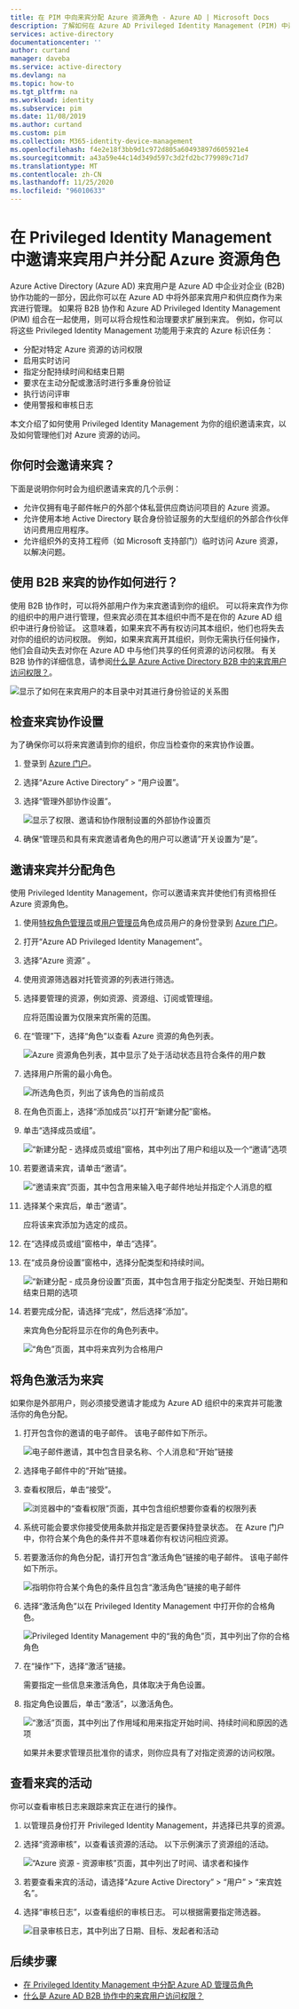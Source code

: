 ```yaml
---
title: 在 PIM 中向来宾分配 Azure 资源角色 - Azure AD | Microsoft Docs
description: 了解如何在 Azure AD Privileged Identity Management (PIM) 中邀请外部来宾用户并分配 Azure 资源角色。
services: active-directory
documentationcenter: ''
author: curtand
manager: daveba
ms.service: active-directory
ms.devlang: na
ms.topic: how-to
ms.tgt_pltfrm: na
ms.workload: identity
ms.subservice: pim
ms.date: 11/08/2019
ms.author: curtand
ms.custom: pim
ms.collection: M365-identity-device-management
ms.openlocfilehash: f4e2e18f3bb9d1c972d805a60493897d605921e4
ms.sourcegitcommit: a43a59e44c14d349d597c3d2fd2bc779989c71d7
ms.translationtype: MT
ms.contentlocale: zh-CN
ms.lasthandoff: 11/25/2020
ms.locfileid: "96010633"
---
```

# <a name="invite-guest-users-and-assign-azure-resource-roles-in-privileged-identity-management"></a>在 Privileged Identity Management 中邀请来宾用户并分配 Azure 资源角色

Azure Active Directory (Azure AD) 来宾用户是 Azure AD 中企业对企业 (B2B) 协作功能的一部分，因此你可以在 Azure AD 中将外部来宾用户和供应商作为来宾进行管理。 如果将 B2B 协作和 Azure AD Privileged Identity Management (PIM) 组合在一起使用，则可以将合规性和治理要求扩展到来宾。 例如，你可以将这些 Privileged Identity Management 功能用于来宾的 Azure 标识任务：

- 分配对特定 Azure 资源的访问权限
- 启用实时访问
- 指定分配持续时间和结束日期
- 要求在主动分配或激活时进行多重身份验证
- 执行访问评审
- 使用警报和审核日志

本文介绍了如何使用 Privileged Identity Management 为你的组织邀请来宾，以及如何管理他们对 Azure 资源的访问。

## <a name="when-would-you-invite-guests"></a>你何时会邀请来宾？

下面是说明你何时会为组织邀请来宾的几个示例：

- 允许仅拥有电子邮件帐户的外部个体私营供应商访问项目的 Azure 资源。
- 允许使用本地 Active Directory 联合身份验证服务的大型组织的外部合作伙伴访问费用应用程序。
- 允许组织外的支持工程师（如 Microsoft 支持部门）临时访问 Azure 资源，以解决问题。

## <a name="how-does-collaboration-using-b2b-guests-work"></a>使用 B2B 来宾的协作如何进行？

使用 B2B 协作时，可以将外部用户作为来宾邀请到你的组织。 可以将来宾作为你的组织中的用户进行管理，但来宾必须在其本组织中而不是在你的 Azure AD 组织中进行身份验证。 这意味着，如果来宾不再有权访问其本组织，他们也将失去对你的组织的访问权限。 例如，如果来宾离开其组织，则你无需执行任何操作，他们会自动失去对你在 Azure AD 中与他们共享的任何资源的访问权限。 有关 B2B 协作的详细信息，请参阅[什么是 Azure Active Directory B2B 中的来宾用户访问权限？](../external-identities/what-is-b2b.md)。

![显示了如何在来宾用户的本目录中对其进行身份验证的关系图](./media/pim-resource-roles-external-users/b2b-external-user.png)

## <a name="check-guest-collaboration-settings"></a>检查来宾协作设置

为了确保你可以将来宾邀请到你的组织，你应当检查你的来宾协作设置。

1. 登录到 [Azure 门户](https://portal.azure.com/)。

1. 选择“Azure Active Directory” > “用户设置”。 

1. 选择“管理外部协作设置”。

    ![显示了权限、邀请和协作限制设置的外部协作设置页](./media/pim-resource-roles-external-users/external-collaboration-settings.png)

1. 确保“管理员和具有来宾邀请者角色的用户可以邀请”开关设置为“是”。 

## <a name="invite-a-guest-and-assign-a-role"></a>邀请来宾并分配角色

使用 Privileged Identity Management，你可以邀请来宾并使他们有资格担任 Azure 资源角色。

1. 使用[特权角色管理员](../roles/permissions-reference.md#privileged-role-administrator)或[用户管理员](../roles/permissions-reference.md#user-administrator)角色成员用户的身份登录到 [Azure 门户](https://portal.azure.com/)。

1. 打开“Azure AD Privileged Identity Management”。

1. 选择“Azure 资源” 。

1. 使用资源筛选器对托管资源的列表进行筛选。

1. 选择要管理的资源，例如资源、资源组、订阅或管理组。

    应将范围设置为仅限来宾所需的范围。

1. 在“管理”下，选择“角色”以查看 Azure 资源的角色列表。

    ![Azure 资源角色列表，其中显示了处于活动状态且符合条件的用户数](./media/pim-resource-roles-external-users/resources-roles.png)

1. 选择用户所需的最小角色。

    ![所选角色页，列出了该角色的当前成员](./media/pim-resource-roles-external-users/selected-role.png)

1. 在角色页面上，选择“添加成员”以打开“新建分配”窗格。

1. 单击“选择成员或组”。

    ![“新建分配 - 选择成员或组”窗格，其中列出了用户和组以及一个“邀请”选项](./media/pim-resource-roles-external-users/select-member-group.png)

1. 若要邀请来宾，请单击“邀请”。

    ![“邀请来宾”页面，其中包含用来输入电子邮件地址并指定个人消息的框](./media/pim-resource-roles-external-users/invite-guest.png)

1. 选择某个来宾后，单击“邀请”。

    应将该来宾添加为选定的成员。

1. 在“选择成员或组”窗格中，单击“选择”。 

1. 在“成员身份设置”窗格中，选择分配类型和持续时间。

    ![“新建分配 - 成员身份设置”页面，其中包含用于指定分配类型、开始日期和结束日期的选项](./media/pim-resource-roles-external-users/membership-settings.png)

1. 若要完成分配，请选择“完成”，然后选择“添加”。 

    来宾角色分配将显示在你的角色列表中。

    ![“角色”页面，其中将来宾列为合格用户](./media/pim-resource-roles-external-users/role-assignment.png)

## <a name="activate-role-as-a-guest"></a>将角色激活为来宾

如果你是外部用户，则必须接受邀请才能成为 Azure AD 组织中的来宾并可能激活你的角色分配。

1. 打开包含你的邀请的电子邮件。 该电子邮件如下所示。

    ![电子邮件邀请，其中包含目录名称、个人消息和“开始”链接](./media/pim-resource-roles-external-users/email-invite.png)

1. 选择电子邮件中的“开始”链接。

1. 查看权限后，单击“接受”。

    ![浏览器中的“查看权限”页面，其中包含组织想要你查看的权限列表](./media/pim-resource-roles-external-users/invite-accept.png)

1. 系统可能会要求你接受使用条款并指定是否要保持登录状态。 在 Azure 门户中，你符合某个角色的条件并不意味着你有权访问相应资源。

1. 若要激活你的角色分配，请打开包含“激活角色”链接的电子邮件。 该电子邮件如下所示。

    ![指明你符合某个角色的条件且包含“激活角色”链接的电子邮件](./media/pim-resource-roles-external-users/email-role-assignment.png)

1. 选择“激活角色”以在 Privileged Identity Management 中打开你的合格角色。

    ![Privileged Identity Management 中的“我的角色”页，其中列出了你的合格角色](./media/pim-resource-roles-external-users/my-roles-eligible.png)

1. 在“操作”下，选择“激活”链接。

    需要指定一些信息来激活角色，具体取决于角色设置。

1. 指定角色设置后，单击“激活”，以激活角色。

    ![“激活”页面，其中列出了作用域和用来指定开始时间、持续时间和原因的选项](./media/pim-resource-roles-external-users/activate-role.png)

    如果并未要求管理员批准你的请求，则你应具有了对指定资源的访问权限。

## <a name="view-activity-for-a-guest"></a>查看来宾的活动

你可以查看审核日志来跟踪来宾正在进行的操作。

1. 以管理员身份打开 Privileged Identity Management，并选择已共享的资源。

1. 选择“资源审核”，以查看该资源的活动。 以下示例演示了资源组的活动。

    ![“Azure 资源 - 资源审核”页面，其中列出了时间、请求者和操作](./media/pim-resource-roles-external-users/audit-resource.png)

1. 若要查看来宾的活动，请选择“Azure Active Directory” > “用户” > “来宾姓名”。 

1. 选择“审核日志”，以查看组织的审核日志。 可以根据需要指定筛选器。

    ![目录审核日志，其中列出了日期、目标、发起者和活动](./media/pim-resource-roles-external-users/audit-directory.png)

## <a name="next-steps"></a>后续步骤

- [在 Privileged Identity Management 中分配 Azure AD 管理员角色](pim-how-to-add-role-to-user.md)
- [什么是 Azure AD B2B 协作中的来宾用户访问权限？](../external-identities/what-is-b2b.md)
